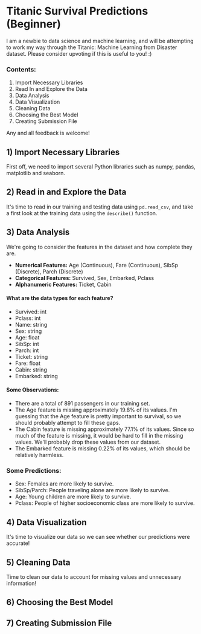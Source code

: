 # Titanic Survival Predictions (Beginner)
I am a newbie to data science and machine learning, and will be attempting to work my way through the Titanic: Machine Learning from Disaster dataset. Please consider upvoting if this is useful to you! :)

### Contents:
1. Import Necessary Libraries
2. Read In and Explore the Data
3. Data Analysis
4. Data Visualization
5. Cleaning Data
6. Choosing the Best Model
7. Creating Submission File

Any and all feedback is welcome! 
## 1) Import Necessary Libraries
First off, we need to import several Python libraries such as numpy, pandas, matplotlib and seaborn.
## 2) Read in and Explore the Data 
It's time to read in our training and testing data using `pd.read_csv`, and take a first look at the training data using the `describe()` function.
## 3) Data Analysis
We're going to consider the features in the dataset and how complete they are.
* **Numerical Features:** Age (Continuous), Fare (Continuous), SibSp (Discrete), Parch (Discrete)
* **Categorical Features:** Survived, Sex, Embarked, Pclass
* **Alphanumeric Features:** Ticket, Cabin

#### What are the data types for each feature?
* Survived: int
* Pclass: int
* Name: string
* Sex: string
* Age: float
* SibSp: int
* Parch: int
* Ticket: string
* Fare: float
* Cabin: string
* Embarked: string
#### Some Observations:
* There are a total of 891 passengers in our training set.
* The Age feature is missing approximately 19.8% of its values. I'm guessing that the Age feature is pretty important to survival, so we should probably attempt to fill these gaps. 
* The Cabin feature is missing approximately 77.1% of its values. Since so much of the feature is missing, it would be hard to fill in the missing values. We'll probably drop these values from our dataset.
* The Embarked feature is missing 0.22% of its values, which should be relatively harmless.
### Some Predictions:
* Sex: Females are more likely to survive.
* SibSp/Parch: People traveling alone are more likely to survive.
* Age: Young children are more likely to survive.
* Pclass: People of higher socioeconomic class are more likely to survive.

## 4) Data Visualization
It's time to visualize our data so we can see whether our predictions were accurate! 
## 5) Cleaning Data
Time to clean our data to account for missing values and unnecessary information!
## 6) Choosing the Best Model
## 7) Creating Submission File
